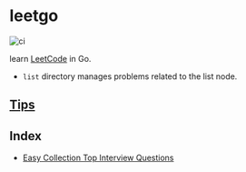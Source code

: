 # leetgo

![ci](https://github.com/nemotoy/leetgo/workflows/ci/badge.svg)

learn [LeetCode](https://leetcode.com/) in Go.

- `list` directory manages problems related to the list node.

## [Tips](./tips.md)

## Index

- [Easy Collection Top Interview Questions](easy_collection_top_interview_questions.md)
